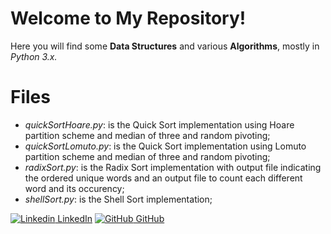 # Welcome to My Repository!

Here you will find some **Data Structures** and various **Algorithms**, mostly in *Python 3.x.*

# Files
- *quickSortHoare.py*: is the Quick Sort implementation using Hoare partition scheme and median of three and random pivoting;
- *quickSortLomuto.py*: is the Quick Sort implementation using Lomuto partition scheme and median of three and random pivoting;
- *radixSort.py*: is the Radix Sort implementation with output file indicating the ordered unique words and an output file to count each different word and its occurency;
- *shellSort.py*: is the Shell Sort implementation;


[![Linkedin](https://i.stack.imgur.com/gVE0j.png) LinkedIn](https://www.linkedin.com/in/martim-presser-774667153/)
[![GitHub](https://i.stack.imgur.com/tskMh.png) GitHub](https://github.com/martimkun)
